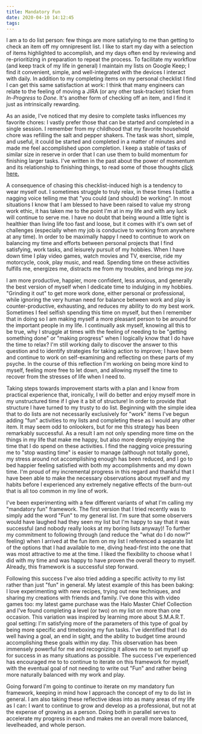 ```yaml
---
title: Mandatory Fun
date: 2020-04-10 14:12:45
tags:
---
```


I am a to do list person: few things are more satisfying to me than getting to check an item off my omnipresent list. I like to start my day with a selection of items highlighted to accomplish, and my days often end by reviewing and re-prioritizing in preparation to repeat the process. To facilitate my workflow (and keep track of my life in general) I maintain my lists on Google Keep; I find it convenient, simple, and well-integrated with the devices I interact with daily. In addition to my completing items on my personal checklist I find I can get this same satisfaction at work: I think that many engineers can relate to the feeling of moving a JIRA (or any other task-tracker) ticket from _In-Progress_ to _Done_. It's another form of checking off an item, and I find it just as intrinsically rewarding.

As an aside, I've noticed that my desire to complete tasks influences my favorite chores: I vastly prefer those that can be started and completed in a single session. I remember from my childhood that my favorite household chore was refilling the salt and pepper shakers. The task was short, simple, and useful, it could be started and completed in a matter of minutes and made me feel accomplished upon completion. I keep a stable of tasks of similar size in reserve in order that I can use them to build momentum for finishing larger tasks. I've written in the past about the power of momentum and its relationship to finishing things, to read some of those thoughts [click here.](https://elijahverdoorn.com/2020/02/12/doing-less-to-drive-doing-more/)

A consequence of chasing this checklist-induced high is a tendency to wear myself out. I sometimes struggle to truly relax, in these times I battle a nagging voice telling me that "you could (and should) be working". In most situations I know that I am blessed to have been raised to value my strong work ethic, it has taken me to the point I'm at in my life and with any luck will continue to serve me. I have no doubt that being wound a little tight is healthier than living life too fast and loose, but it comes with it's own set of challenges (especially when my job is conducive to working from anywhere at any time). In order to be maximally happy I need to continue to work on balancing my time and efforts between personal projects that I find satisfying, work tasks, and leisurely pursuit of my hobbies. When I have down time I play video games, watch movies and TV, exercise, ride my motorcycle, cook, play music, and read. Spending time on these activities fulfills me, energizes me, distracts me from my troubles, and brings me joy.

I am more productive, happier, more confident, less anxious, and generally the best version of myself when I dedicate time to indulging in my hobbies. "Grinding it out" to get more work done, either personal or professional, while ignoring the very human need for balance between work and play is counter-productive, exhausting, and reduces my ability to do my best work. Sometimes I feel selfish spending this time on myself, but then I remember that in doing so I am making myself a more pleasant person to be around for the important people in my life. I continually ask myself, knowing all this to be true, why I struggle at times with the feeling of needing to be "getting something done" or "making progress" when I logically know that I do have the time to relax? I'm still working daily to discover the answer to this question and to identify strategies for taking action to improve; I have been and continue to work on self-examining and reflecting on these parts of my psyche. In the course of this reflection I'm working on being more kind to myself, feeling more free to let down, and allowing myself the time to recover from the stresses of life when I need to. 

Taking steps towards improvement starts with a plan and I know from practical experience that, ironically, I will do better and enjoy myself more in my unstructured time if I give it a bit of structure! In order to provide that structure I have turned to my trusty to do list. Beginning with the simple idea that to do lists are not necessarily exclusively for "work" items I've begun adding "fun" activities to my lists and completing these as I would any other item. It may seem odd to onlookers, but for me this strategy has been remarkably successful. As a result I am not only spending more time on the things in my life that make me happy, but also more deeply enjoying the time that I do spend on these activities. I find the nagging voice pressuring me to "stop wasting time" is easier to manage (although not totally gone), my stress around not accomplishing enough has been reduced, and I go to bed happier feeling satisfied with both my accomplishments and my down time. I'm proud of my incremental progress in this regard and thankful that I have been able to make the necessary observations about myself and my habits before I experienced any extremely negative effects of the burn-out that is all too common in my line of work.

I've been experimenting with a few different variants of what I'm calling my "mandatory fun" framework. The first version that I tried recently was to simply add the word "Fun" to my general list. I'm sure that some observers would have laughed had they seen my list but I'm happy to say that it was successful (and nobody really looks at my boring lists anyway)! To further my commitment to following through (and reduce the "what do I do now?" feeling) when I arrived at the fun item on my list I referenced a separate list of the options that I had available to me, diving head-first into the one that was most attractive to me at the time. I liked the flexibility to choose what I did with my time and was happy to have proven the overall theory to myself. Already, this framework is a successful step forward.

Following this success I've also tried adding a specific activity to my list rather than just "fun" in general. My latest example of this has been baking: I love experimenting with new recipes, trying out new techniques, and sharing my creations with friends and family. I've done this with video games too: my latest game purchase was the Halo Master Chief Collection and I've found completing a level (or two) on my list on more than one occasion. This variation was inspired by learning more about S.M.A.R.T. goal setting: I'm satisfying more of the parameters of this type of goal by being more specific and timeboxing my fun tasks. I've identified that I do well having a goal, an end in sight, and the ability to budget time around accomplishing these goals within my day. This observation has been immensely powerful for me and recognizing it allows me to set myself up for success in as many situations as possible. The success I've experienced has encouraged me to to continue to iterate on this framework for myself, with the eventual goal of not needing to write out "Fun" and rather being more naturally balanced with my work and play.

Going forward I'm going to continue to iterate on my mandatory fun framework, keeping in mind how I approach the concept of my to do list in general. I am also taking these reflective ideas into as many areas of my life as I can: I want to continue to grow and develop as a professional, but not at the expense of growing as a person. Doing both in parallel serves to accelerate my progress in each and makes me an overall more balanced, levelheaded, and whole person.
